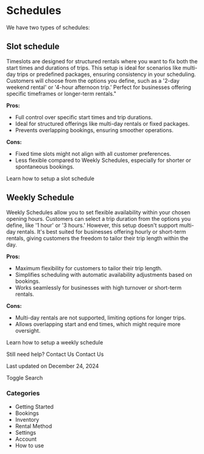 Schedules
=========

We have two types of schedules:

Slot schedule
-------------

Timeslots are designed for structured rentals where you want to fix both the start times and durations of trips. This setup is ideal for scenarios like multi-day trips or predefined packages, ensuring consistency in your scheduling. Customers will choose from the options you define, such as a '2-day weekend rental' or '4-hour afternoon trip.' Perfect for businesses offering specific timeframes or longer-term rentals."

**Pros:**

* Full control over specific start times and trip durations.
* Ideal for structured offerings like multi-day rentals or fixed packages.
* Prevents overlapping bookings, ensuring smoother operations.

**Cons:**

* Fixed time slots might not align with all customer preferences.
* Less flexible compared to Weekly Schedules, especially for shorter or spontaneous bookings.

Learn how to setup a slot schedule

  

Weekly Schedule
---------------

Weekly Schedules allow you to set flexible availability within your chosen opening hours. Customers can select a trip duration from the options you define, like '1 hour' or '3 hours.' However, this setup doesn't support multi-day rentals. It's best suited for businesses offering hourly or short-term rentals, giving customers the freedom to tailor their trip length within the day.

**Pros:**

* Maximum flexibility for customers to tailor their trip length.
* Simplifies scheduling with automatic availability adjustments based on bookings.
* Works seamlessly for businesses with high turnover or short-term rentals.

**Cons:**

* Multi-day rentals are not supported, limiting options for longer trips.
* Allows overlapping start and end times, which might require more oversight.

Learn how to setup a weekly schedule

Still need help?
Contact Us
Contact Us

Last updated on December 24, 2024






Toggle Search

### Categories

* Getting Started
* Bookings
* Inventory
* Rental Method
* Settings
* Account
* How to use